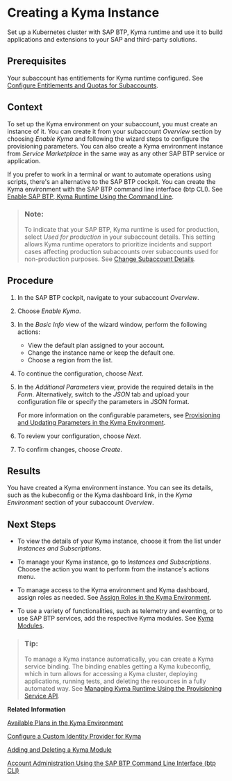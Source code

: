 <!-- loio09dd313bf6644250a14f8f38c3d644c0 -->

# Creating a Kyma Instance

Set up a Kubernetes cluster with SAP BTP, Kyma runtime and use it to build applications and extensions to your SAP and third-party solutions.



<a name="loio09dd313bf6644250a14f8f38c3d644c0__prereq_drc_4yb_zrb"/>

## Prerequisites

Your subaccount has entitlements for Kyma runtime configured. See [Configure Entitlements and Quotas for Subaccounts](configure-entitlements-and-quotas-for-subaccounts-5ba357b.md).



<a name="loio09dd313bf6644250a14f8f38c3d644c0__context_er4_224_5pb"/>

## Context

To set up the Kyma environment on your subaccount, you must create an instance of it. You can create it from your subaccount *Overview* section by choosing *Enable Kyma* and following the wizard steps to configure the provisioning parameters. You can also create a Kyma environment instance from *Service Marketplace* in the same way as any other SAP BTP service or application.

If you prefer to work in a terminal or want to automate operations using scripts, there's an alternative to the SAP BTP cockpit. You can create the Kyma environment with the SAP BTP command line interface \(btp CLI\). See [Enable SAP BTP, Kyma Runtime Using the Command Line](https://developers.sap.com/tutorials/btp-cli-setup-kyma-cluster.html).

> ### Note:  
> To indicate that your SAP BTP, Kyma runtime is used for production, select *Used for production* in your subaccount details. This setting allows Kyma runtime operators to prioritize incidents and support cases affecting production subaccounts over subaccounts used for non-production purposes. See [Change Subaccount Details](change-subaccount-details-567d4a8.md).



<a name="loio09dd313bf6644250a14f8f38c3d644c0__steps_dbj_w15_frb"/>

## Procedure

1.  In the SAP BTP cockpit, navigate to your subaccount *Overview*.

2.  Choose *Enable Kyma*.

3.  In the *Basic Info* view of the wizard window, perform the following actions:

    -   View the default plan assigned to your account.
    -   Change the instance name or keep the default one.
    -   Choose a region from the list.



4.  To continue the configuration, choose *Next*.

5.  In the *Additional Parameters* view, provide the required details in the *Form*. Alternatively, switch to the *JSON* tab and upload your configuration file or specify the parameters in JSON format.

    For more information on the configurable parameters, see [Provisioning and Updating Parameters in the Kyma Environment](provisioning-and-updating-parameters-in-the-kyma-environment-e2e13bf.md).

6.  To review your configuration, choose *Next*.

7.  To confirm changes, choose *Create*.




<a name="loio09dd313bf6644250a14f8f38c3d644c0__result_ghx_pcv_dlb"/>

## Results

You have created a Kyma environment instance. You can see its details, such as the kubeconfig or the Kyma dashboard link, in the *Kyma Environment* section of your subaccount *Overview*.



<a name="loio09dd313bf6644250a14f8f38c3d644c0__postreq_jdw_z24_5pb"/>

## Next Steps

-   To view the details of your Kyma instance, choose it from the list under *Instances and Subscriptions*.

-   To manage your Kyma instance, go to *Instances and Subscriptions*. Choose the action you want to perform from the instance's actions menu.
-   To manage access to the Kyma environment and Kyma dashboard, assign roles as needed. See [Assign Roles in the Kyma Environment](../60-security/assign-roles-in-the-kyma-environment-148ae38.md).

-   To use a variety of functionalities, such as telemetry and eventing, or to use SAP BTP services, add the respective Kyma modules. See [Kyma Modules](../10-concepts/kyma-modules-0dda141.md).


> ### Tip:  
> To manage a Kyma instance automatically, you can create a Kyma service binding. The binding enables getting a Kyma kubeconfig, which in turn allows for accessing a Kyma cluster, deploying applications, running tests, and deleting the resources in a fully automated way. See [Managing Kyma Runtime Using the Provisioning Service API](managing-kyma-runtime-using-the-provisioning-service-api-f4afb1a.md).

**Related Information**  


[Available Plans in the Kyma Environment](available-plans-in-the-kyma-environment-befe01d.md "Depending on your global account type, you have access to a different plan that specifies the cluster parameters for the Kyma environment.")

[Configure a Custom Identity Provider for Kyma](../60-security/configure-a-custom-identity-provider-for-kyma-67bcc6e.md "Enable the Kyma environment with a custom identity provider (IdP).")

[Adding and Deleting a Kyma Module](adding-and-deleting-a-kyma-module-1b548e9.md#loio1b548e9ad4744b978b8b595288b0cb5c "To use a Kyma module, you must add it first. Use Kyma dashboard or Kyma CLI to do that. If you don't need the module anymore, delete it to save resources.")

[Account Administration Using the SAP BTP Command Line Interface \(btp CLI\)](account-administration-using-the-sap-btp-command-line-interface-btp-cli-7c6df2d.md "Use the SAP BTP command line interface (btp CLI) for all account administration tasks, such as creating or updating subaccounts, authorization management, and working with service brokers and platforms. It is an alternative to the SAP BTP cockpit for users who like to work in a terminal or want to automate operations using scripts.")

